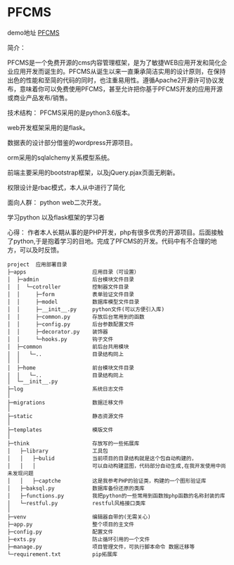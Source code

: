 PFCMS
===============
demo地址 [PFCMS](http://pfcms.echo500.com/)

简介：

PFCMS是一个免费开源的cms内容管理框架，是为了敏捷WEB应用开发和简化企业应用开发而诞生的。PFCMS从诞生以来一直秉承简洁实用的设计原则，在保持出色的性能和至简的代码的同时，也注重易用性。遵循Apache2开源许可协议发布，意味着你可以免费使用PFCMS，甚至允许把你基于PFCMS开发的应用开源或商业产品发布/销售。



技术结构：
PFCMS采用的是python3.6版本。

web开发框架采用的是flask。

数据表的设计部分借鉴的wordpress开源项目。

orm采用的sqlalchemy关系模型系统。

前端主要采用的bootstrap框架，以及jQuery.pjax页面无刷新。

权限设计是rbac模式，本人从中进行了简化


面向人群：
python web二次开发。

学习python 以及flask框架的学习者


心得：
作者本人长期从事的是PHP开发，php有很多优秀的开源项目。后面接触了python,于是抱着学习的目地。完成了PFCMS的开发。代码中有不合理的地方，可以及时反馈。



~~~
project  应用部署目录
├─apps                     应用目录（可设置）
│  ├─admin				   后台模块文件目录
│  │  └─cotroller		   控制器文件目录       
│  │	 ├─form 		   表单验证文件目录
│  │	 ├─model		   数据库模型文件目录
│  │	 ├─__init__.py     python文件(可以方便引入库)
│  │	 ├─common.py       存放后台常用到的函数
│  │	 ├─config.py       后台参数配置文件
│  │	 ├─decorator.py    装饰器
│  │	 └─hooks.py        钩子文件 	
│  ├─common                前后台共用模块   
│  │   └─..				   目录结构同上
│  │ 
│  ├─home				   前台模块文件目录
│  │   └─..				   目录结构同上
│  └─__init__.py
├─log                      系统日志文件  
│
├─migrations               数据迁移文件
│
├─static                   静态资源文件
│
├─templates                模版文件
│
├─think					   存放写的一些拓展库
│   ├─library              工具包
│	│	├─bulid			   当前项目的目录结构就是这个包自动构建的，
│	│	│				   可以自动构建蓝图，代码部分自动生成,在我开发使用中尚未发现问题
│   │   ├─captche		   这是我参考PHP的验证类，构建的一个图形验证库
│   ├─baksql.py            数据库备份还原的类库
│   ├─functions.py         我把python的一些常用到函数按php函数的名称封装的库
│   └─restful.py           restful风格接口类库
│
├─venv                     编辑器自带的(无需关心)
├─app.py                   整个项目的主文件
├─config.py                配置文件
├─exts.py                  防止循环引用的一个文件
├─manage.py                项目管理文件，可执行脚本命令 数据迁移等
└─requirement.txt          pip拓展库  
~~~
